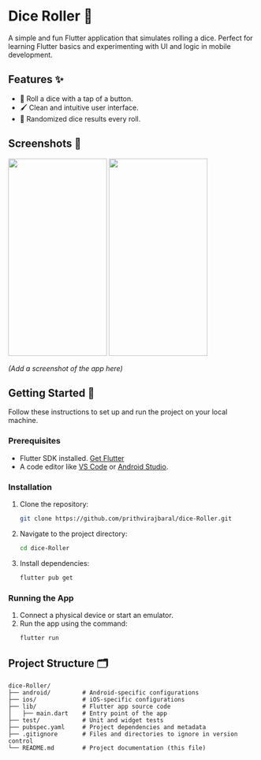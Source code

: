 # Dice Roller 🎲

A simple and fun Flutter application that simulates rolling a dice. Perfect for learning Flutter basics and experimenting with UI and logic in mobile development.

## Features ✨
- 🎲 Roll a dice with a tap of a button.
- 🖌️ Clean and intuitive user interface.
- 🔄 Randomized dice results every roll.

## Screenshots 📸
<img src="https://github.com/user-attachments/assets/3767475a-a0a0-4d6b-8190-079dd6ccc1b7" width="200" height="400">
<img src="https://github.com/user-attachments/assets/2221bd4a-9446-4dc4-af8e-7705b249036f" width="200" height="400">

*(Add a screenshot of the app here)*

## Getting Started 🚀

Follow these instructions to set up and run the project on your local machine.

### Prerequisites
- Flutter SDK installed. [Get Flutter](https://flutter.dev/docs/get-started/install)
- A code editor like [VS Code](https://code.visualstudio.com/) or [Android Studio](https://developer.android.com/studio).

### Installation
1. Clone the repository:
    ```bash
    git clone https://github.com/prithvirajbaral/dice-Roller.git
    ```
2. Navigate to the project directory:
    ```bash
    cd dice-Roller
    ```
3. Install dependencies:
    ```bash
    flutter pub get
    ```

### Running the App
1. Connect a physical device or start an emulator.
2. Run the app using the command:
    ```bash
    flutter run
    ```

## Project Structure 🗂️

```plaintext
dice-Roller/
├── android/         # Android-specific configurations
├── ios/             # iOS-specific configurations
├── lib/             # Flutter app source code
│   ├── main.dart    # Entry point of the app
├── test/            # Unit and widget tests
├── pubspec.yaml     # Project dependencies and metadata
├── .gitignore       # Files and directories to ignore in version control
└── README.md        # Project documentation (this file)
